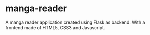 # manga-reader
A manga reader application created using Flask as backend. With a frontend made of HTML5, CSS3 and Javascript.
